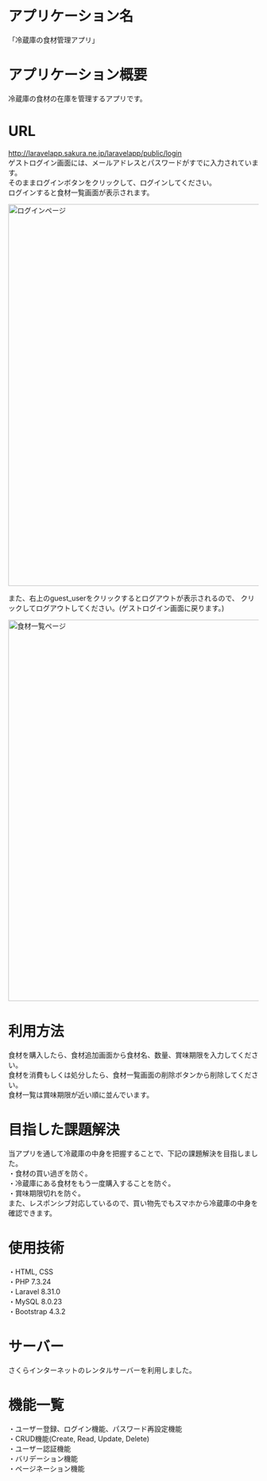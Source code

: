# アプリケーション名
「冷蔵庫の食材管理アプリ」

# アプリケーション概要
冷蔵庫の食材の在庫を管理するアプリです。

# URL
http://laravelapp.sakura.ne.jp/laravelapp/public/login  
ゲストログイン画面には、メールアドレスとパスワードがすでに入力されています。  
そのままログインボタンをクリックして、ログインしてください。  
ログインすると食材一覧画面が表示されます。  

<img width="768" alt="ログインページ" src="https://user-images.githubusercontent.com/65486264/111150425-6c813c00-85d1-11eb-88e3-585f2cce00c5.png">

また、右上のguest_userをクリックするとログアウトが表示されるので、
クリックしてログアウトしてください。(ゲストログイン画面に戻ります。)  

<img width="767" alt="食材一覧ページ" src="https://user-images.githubusercontent.com/65486264/111150587-9dfa0780-85d1-11eb-9c9c-517614da5563.png">

# 利用方法
食材を購入したら、食材追加画面から食材名、数量、賞味期限を入力してください。  
食材を消費もしくは処分したら、食材一覧画面の削除ボタンから削除してください。  
食材一覧は賞味期限が近い順に並んでいます。

# 目指した課題解決
当アプリを通して冷蔵庫の中身を把握することで、下記の課題解決を目指しました。  
・食材の買い過ぎを防ぐ。  
・冷蔵庫にある食材をもう一度購入することを防ぐ。  
・賞味期限切れを防ぐ。  
また、レスポンシブ対応しているので、買い物先でもスマホから冷蔵庫の中身を確認できます。

# 使用技術
・HTML, CSS  
・PHP 7.3.24  
・Laravel 8.31.0  
・MySQL 8.0.23  
・Bootstrap 4.3.2

# サーバー
さくらインターネットのレンタルサーバーを利用しました。

# 機能一覧
・ユーザー登録、ログイン機能、パスワード再設定機能  
・CRUD機能(Create, Read, Update, Delete)  
・ユーザー認証機能  
・バリデーション機能  
・ページネーション機能

